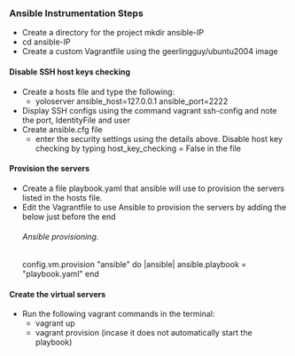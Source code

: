 ### Ansible Instrumentation Steps
- Create a directory for the project mkdir ansible-IP
- cd ansible-IP
- Create a custom Vagrantfile using the geerlingguy/ubuntu2004 image

#### Disable SSH host keys checking
- Create a hosts file and type the following:
  - yoloserver ansible_host=127.0.0.1 ansible_port=2222
- Display SSH configs using the command vagrant ssh-config and note the port, IdentityFile and user
- Create ansible.cfg file 
  - enter the security settings using the details above. Disable host key checking by typing host_key_checking = False in the file

#### Provision the servers 
- Create a file playbook.yaml that ansible will use to provision the servers listed in the hosts file. 
- Edit the Vagrantfile to use Ansible to provision the servers by adding the below just before the end
  ###### Ansible provisioning.
  config.vm.provision "ansible" do |ansible|
    ansible.playbook = "playbook.yaml"
  end

#### Create the virtual servers
- Run the following vagrant commands in the terminal:
  - vagrant up
  - vagrant provision (incase it does not automatically start the playbook)



